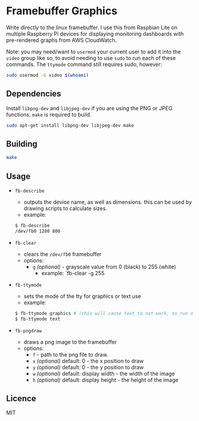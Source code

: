 # Framebuffer Graphics
Write directly to the linux framebuffer. I use this from Raspbian Lite on multiple Raspberry Pi devices for displaying monitoring dashboards with pre-rendered graphs from AWS CloudWatch.

Note: you may need/want to `usermod` your current user to add it into the `video` group like so, to avoid needing to use `sudo` to run each of these commands. The `ttymode` command still requires sudo, however:
```bash
sudo usermod -G video $(whoami)
```

## Dependencies
Install `libpng-dev` and `libjpeg-dev` if you are using the PNG or JPEG functions. `make` is required to build.
```bash
sudo apt-get install libpng-dev libjpeg-dev make
```

## Building
```bash
make
```

## Usage
- `fb-describe`
  - outputs the device name, as well as dimensions. this can be used by drawing scripts to calculate sizes.
  - example:
  ```bash
  $ fb-describe
  /dev/fb0 1280 800
  ```
  
- `fb-clear`
  - clears the `/dev/fb0` framebuffer
  - options:
    - `g` _(optional)_ - grayscale value from 0 (black) to 255 (white)
      - example: `fb-clear -g 255
      
- `fb-ttymode`
  - sets the mode of the tty for graphics or text use
  - example:
  ```bash
  $ fb-ttymode graphics # (this will cause text to not work, so run over ssh!)
  $ fb-ttymode text
  ```
  
- `fb-pngdraw`
  - draws a png image to the framebuffer
  - options:
    - `f` - path to the png file to draw.
    - `x` _(optional)_ default: 0 - the x position to draw
    - `y` _(optional)_ default: 0 - the y position to draw
    - `w` _(optional)_ default: display width - the width of the image
    - `h` _(optional)_ default: display height - the height of the image
## Licence
MIT
